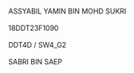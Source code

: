 <br> ASSYABIL YAMIN BIN MOHD SUKRI </br>
<br> 18DDT23F1090 </br>
<br> DDT4D / SW4_G2 </br>
<br> SABRI BIN SAEP </br>
